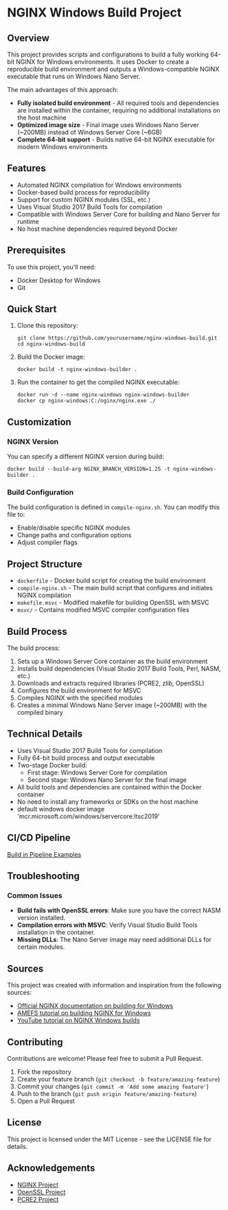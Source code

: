 # NGINX Windows Build Project

## Overview

This project provides scripts and configurations to build a fully working 64-bit NGINX for Windows environments. It uses Docker to create a reproducible build environment and outputs a Windows-compatible NGINX executable that runs on Windows Nano Server.

The main advantages of this approach:

- **Fully isolated build environment** - All required tools and dependencies are installed within the container, requiring no additional installations on the host machine
- **Optimized image size** - Final image uses Windows Nano Server (~200MB) instead of Windows Server Core (~6GB)
- **Complete 64-bit support** - Builds native 64-bit NGINX executable for modern Windows environments

## Features

- Automated NGINX compilation for Windows environments
- Docker-based build process for reproducibility
- Support for custom NGINX modules (SSL, etc.)
- Uses Visual Studio 2017 Build Tools for compilation
- Compatible with Windows Server Core for building and Nano Server for runtime
- No host machine dependencies required beyond Docker

## Prerequisites

To use this project, you'll need:

- Docker Desktop for Windows
- Git

## Quick Start

1. Clone this repository:

   ```
   git clone https://github.com/yourusername/nginx-windows-build.git
   cd nginx-windows-build
   ```

2. Build the Docker image:

   ```
   docker build -t nginx-windows-builder .
   ```

3. Run the container to get the compiled NGINX executable:
   ```
   docker run -d --name nginx-windows nginx-windows-builder
   docker cp nginx-windows:C:/nginx/nginx.exe ./
   ```

## Customization

### NGINX Version

You can specify a different NGINX version during build:

```
docker build --build-arg NGINX_BRANCH_VERSION=1.25 -t nginx-windows-builder .
```

### Build Configuration

The build configuration is defined in `compile-nginx.sh`. You can modify this file to:

- Enable/disable specific NGINX modules
- Change paths and configuration options
- Adjust compiler flags

## Project Structure

- `dockerfile` - Docker build script for creating the build environment
- `compile-nginx.sh` - The main build script that configures and initiates NGINX compilation
- `makefile.msvc` - Modified makefile for building OpenSSL with MSVC
- `msvc/` - Contains modified MSVC compiler configuration files

## Build Process

The build process:

1. Sets up a Windows Server Core container as the build environment
2. Installs build dependencies (Visual Studio 2017 Build Tools, Perl, NASM, etc.)
3. Downloads and extracts required libraries (PCRE2, zlib, OpenSSL)
4. Configures the build environment for MSVC
5. Compiles NGINX with the specified modules
6. Creates a minimal Windows Nano Server image (~200MB) with the compiled binary

## Technical Details

- Uses Visual Studio 2017 Build Tools for compilation
- Fully 64-bit build process and output executable
- Two-stage Docker build:
  - First stage: Windows Server Core for compilation
  - Second stage: Windows Nano Server for the final image
- All build tools and dependencies are contained within the Docker container
- No need to install any frameworks or SDKs on the host machine
- default windows docker image 'mcr.microsoft.com/windows/servercore:ltsc2019'

## CI/CD Pipeline

[Build in Pipeline Examples](./pipelines/PIPELINE.md)

## Troubleshooting

### Common Issues

- **Build fails with OpenSSL errors**: Make sure you have the correct NASM version installed.
- **Compilation errors with MSVC**: Verify Visual Studio Build Tools installation in the container.
- **Missing DLLs**: The Nano Server image may need additional DLLs for certain modules.

## Sources

This project was created with information and inspiration from the following sources:

- [Official NGINX documentation on building for Windows](https://nginx.org/en/docs/howto_build_on_win32.html)
- [AMEFS tutorial on building NGINX for Windows](https://amefs.net/en/archives/1935.html?amp)
- [YouTube tutorial on NGINX Windows builds](https://www.youtube.com/watch?v=M-cj-p4rZtU)

## Contributing

Contributions are welcome! Please feel free to submit a Pull Request.

1. Fork the repository
2. Create your feature branch (`git checkout -b feature/amazing-feature`)
3. Commit your changes (`git commit -m 'Add some amazing feature'`)
4. Push to the branch (`git push origin feature/amazing-feature`)
5. Open a Pull Request

## License

This project is licensed under the MIT License - see the LICENSE file for details.

## Acknowledgements

- [NGINX Project](https://nginx.org/)
- [OpenSSL Project](https://www.openssl.org/)
- [PCRE2 Project](https://github.com/PCRE2Project/pcre2)
